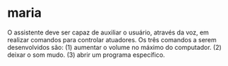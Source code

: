 # maria
 O assistente deve ser capaz de auxiliar o usuário, através da voz, em realizar comandos para controlar atuadores. Os três comandos a serem desenvolvidos são:
(1) aumentar o volume no máximo do computador.
(2) deixar o som mudo.
(3) abrir um programa específico.
